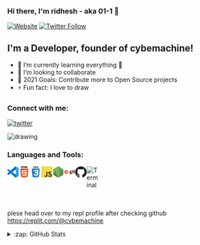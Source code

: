 ### Hi there, I'm ridhesh - aka 01-1 👋

[![Website](https://img.shields.io/website?label=cybemachine&style=for-the-badge&url=https%3A%2F%2Fcomming.netlify.com)](https://cybemachine.netlify.com)
[![Twitter Follow](https://img.shields.io/twitter/follow/flipca3?color=1DA1F2&logo=twitter&style=for-the-badge)](https://twitter.com/intent/follow?original_referer=https%3A%2F%2Fgithub.com%2FcodeSTACKr&screen_name=codeSTACKr)

## I'm a  Developer, founder of cybemachine!
- 🌱 I’m currently learning everything 🤣
- 👯 I’m looking to collaborate 
- 🥅 2021 Goals: Contribute more to Open Source projects
- ⚡ Fun fact: I love to draw

### Connect with me:

[![twitter](https://img.shields.io/twitter/follow/flipca3?style=social)](https://twitter.com/flipca3?ref_src=twsrc%5Etfw)

<img src="https://www.svgrepo.com/show/303211/instagram-circle-logo.svg" 
     href="https://instagram.com/ridheshcybemachine" alt="drawing"  width="100">
<br />

### Languages and Tools:

<img align="left" alt="Visual Studio Code" width="26px" src="https://raw.githubusercontent.com/github/explore/80688e429a7d4ef2fca1e82350fe8e3517d3494d/topics/visual-studio-code/visual-studio-code.png" />
<img align="left" alt="HTML5" width="26px" src="https://raw.githubusercontent.com/github/explore/80688e429a7d4ef2fca1e82350fe8e3517d3494d/topics/html/html.png" />
<img align="left" alt="CSS3" width="26px" src="https://raw.githubusercontent.com/github/explore/80688e429a7d4ef2fca1e82350fe8e3517d3494d/topics/css/css.png" />
<img align="left" alt="JavaScript" width="26px" src="https://raw.githubusercontent.com/github/explore/80688e429a7d4ef2fca1e82350fe8e3517d3494d/topics/javascript/javascript.png" />
<img align="left" alt="Node.js" width="26px" src="https://raw.githubusercontent.com/github/explore/80688e429a7d4ef2fca1e82350fe8e3517d3494d/topics/nodejs/nodejs.png" />
<img align="left" alt="Git" width="26px" src="https://raw.githubusercontent.com/github/explore/80688e429a7d4ef2fca1e82350fe8e3517d3494d/topics/git/git.png" />
<img align="left" alt="GitHub" width="26px" src="https://raw.githubusercontent.com/github/explore/78df643247d429f6cc873026c0622819ad797942/topics/github/github.png" />
<img align="left" alt="Terminal" width="26px" src="https://raw.githubusercontent.com/gaithub/explore/80688e429a7d4ef2fca1e82350fe8e3517d3494d/topics/terminal/terminal.png" /><br><br>

<br />
<br />
<br>

plese head over to my repl profile after checking github
https://replit.com/@cybemachine



<details>
  <summary>:zap: GitHub Stats</summary>

 [![GitHub stats](https://github-readme-stats.vercel.app/api?username=cybemachine&theme=dark)](https://github.com/cybemachine)

</details>

[website]: https://comming.netlify.com
[twitter]: https://twitter.com/flipca3
[instagram]: https://instagram.com/ridheshcybemachine
